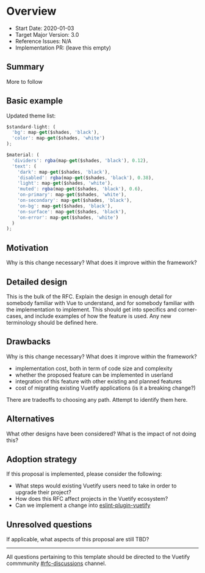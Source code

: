 # Overview

- Start Date: 2020-01-03
- Target Major Version: 3.0
- Reference Issues: N/A
- Implementation PR: (leave this empty)

## Summary

More to follow

## Basic example

Updated theme list:

```jsx
$standard-light: (
  'bg': map-get($shades, 'black'),
  'color': map-get($shades, 'white')
);

$material: (
  'dividers': rgba(map-get($shades, 'black'), 0.12),
  'text': (
    'dark': map-get($shades, 'black'),
    'disabled': rgba(map-get($shades, 'black'), 0.38),
    'light': map-get($shades, 'white'),
    'muted': rgba(map-get($shades, 'black'), 0.6),
    'on-primary': map-get($shades, 'white'),
    'on-secondary': map-get($shades, 'black'),
    'on-bg': map-get($shades, 'black'),
    'on-surface': map-get($shades, 'black'),
    'on-error': map-get($shades, 'white')
  )
);
```

## Motivation

Why is this change necessary? What does it improve within the framework?

## Detailed design

This is the bulk of the RFC. Explain the design in enough detail for somebody
familiar with Vue to understand, and for somebody familiar with the
implementation to implement. This should get into specifics and corner-cases,
and include examples of how the feature is used. Any new terminology should be
defined here.

## Drawbacks

Why is this change necessary? What does it improve within the framework?

- implementation cost, both in term of code size and complexity
- whether the proposed feature can be implemented in userland
- integration of this feature with other existing and planned features
- cost of migrating existing Vuetify applications (is it a breaking change?)

There are tradeoffs to choosing any path. Attempt to identify them here.

## Alternatives

What other designs have been considered? What is the impact of not doing this?

## Adoption strategy

If this proposal is implemented, please consider the following:

- What steps would existing Vuetify users need to take in order to upgrade their project?
- How does this RFC affect projects in the Vuetify ecosystem?
- Can we implement a change into [eslint-plugin-vuetify](https://github.com/vuetifyjs/eslint-plugin-vuetify)

## Unresolved questions

If applicable, what aspects of this proposal are still TBD?

---

All questions pertaining to this template should be directed to the Vuetify commmunity [#rfc-discussions](https://discord.gg/eXubxyJ) channel.
